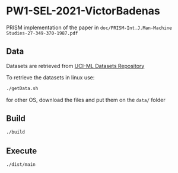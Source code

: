 # PW1-SEL-2021-VictorBadenas

PRISM implementation of the paper in `doc/PRISM-Int.J.Man-Machine Studies-27-349-370-1987.pdf`

## Data

Datasets are retrieved from [UCI-ML Datasets Repository](https://archive.ics.uci.edu/ml/datasets.php?format=&task=&att=cat&area=&numAtt=&numIns=&type=&sort=nameUp&view=table)

To retrieve the datasets in linux use:

```bash
./getData.sh
```

for other OS, download the files and put them on the `data/` folder

## Build

```bash
./build
```

## Execute

```bash
./dist/main
```
